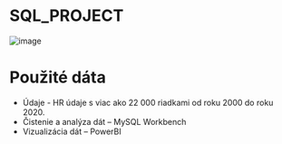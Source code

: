 # SQL_PROJECT

![image](https://github.com/user-attachments/assets/8fc9dcdd-7a54-419e-9828-67025f2359d6)


# Použité dáta 
- Údaje - HR údaje s viac ako 22 000 riadkami od roku 2000 do roku 2020.
- Čistenie a analýza dát – MySQL Workbench
- Vizualizácia dát – PowerBI


